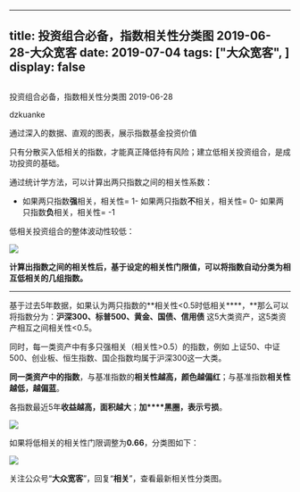 
---
title:   投资组合必备，指数相关性分类图 2019-06-28-大众宽客
date: 2019-07-04
tags: ["大众宽客", ]
display: false
---


## 



投资组合必备，指数相关性分类图 2019-06-28




dzkuanke




通过深入的数据、直观的图表，展示指数基金投资价值


只有分散买入低相关的指数<h-char unicode="ff0c" class=""><h-inner>，</h-inner></h-char>才能真正降低持有风险；建立低相关投资组合，是成功投资的基础。



通过统计学方法，可以计算出两只指数之间的相关性系数：
- 如果两只指数**强**相关，相关性= 1- 如果两只指数**不**相关，相关性= 0- 如果两只指数**负**相关，相关性= -1


低相关投资组合的整体波动性较低：

<img class="rich_pages" data-ratio="0.43453237410071943" data-s="300,640" src="https://mmbiz.qpic.cn/mmbiz_png/PKw3FQPmhIiaaI47NMuiaLicu1wiaX8HMdFhwueD4AGIwFVxicS8uhHpdWfPVfk6Aasc4zUJ3FZTGQoOfjtXovb7swg/640?wx_fmt=png" data-type="png" data-w="695" style=""/>



**计算出指数之间的相关性后，基于设定的相关性门限值，可以将指数自动分类为相互低相关的几组指数。**

****

基于过去5年数据，如果认为两只指数的**相关性&lt;0.5时低相关****，**那么可以将指数分为：**沪深300、标普500、黄金、国债、信用债** 这5大类资产，这5类资产相互之间相关性&lt;0.5。



同时，每一类资产中有多只强相关（相关性&gt;0.5）的指数，例如 上证50、中证500、创业板、恒生指数、国企指数均属于沪深300这一大类。



**同一类资产中的指数**，与基准指数的**相关性越高，颜色越偏红**；与基准指数**相关性越低，越偏蓝**。



各指数最近5年**收益越高，面积越大**；**加****黑圈，表示亏损**。

<img class="rich_pages" data-ratio="1.1428571428571428" data-s="300,640" src="https://mmbiz.qpic.cn/mmbiz_png/PKw3FQPmhIjrtBlvWozhmO0C8lgIVWPIIUls73sewnpl0x2rMxxpHBJMKlKaspx1sDrGZZDiadVZfHgWicoNM3mQ/640?wx_fmt=png" data-type="png" data-w="840" style=""/>

如果将低相关的相关性门限调整为**0.66**，分类图如下：

<img class="rich_pages" data-ratio="1.7142857142857142" data-s="300,640" src="https://mmbiz.qpic.cn/mmbiz_png/PKw3FQPmhIjrtBlvWozhmO0C8lgIVWPI8dIWWBjXMGY52zkbqR6j4g3sIrHUicItvV2cobvOUIyQBe4bhQrWsBw/640?wx_fmt=png" data-type="png" data-w="840" style=""/>

关注公众号“**大众宽客**”，回复“**相关**”，查看最新相关性分类图。








